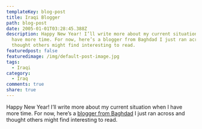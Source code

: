 ```yaml
---
templateKey: blog-post
title: Iraqi Blogger
path: blog-post
date: 2005-01-01T03:28:45.388Z
description: Happy New Year! I’ll write more about my current situation when I
  have more time. For now, here’s a blogger from Baghdad I just ran across and
  thought others might find interesting to read.
featuredpost: false
featuredimage: /img/default-post-image.jpg
tags:
  - Iraqi
category:
  - Iraq
comments: true
share: true
---
```

<!--StartFragment-->

Happy New Year! I’ll write more about my current situation when I have more time. For now, here’s  a [blogger from Baghdad](http://iraqilibe.blogspot.com/) I just ran across and thought others might find interesting to read.

<!--EndFragment-->